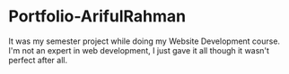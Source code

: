 # Portfolio-ArifulRahman
It was my semester project while doing my Website Development course. I'm not an expert in web development, I just gave it all though it wasn't perfect after all.

